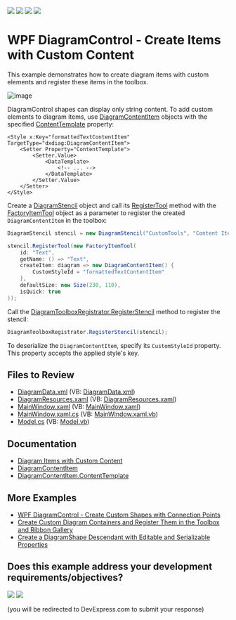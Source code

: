 <!-- default badges list -->
![](https://img.shields.io/endpoint?url=https://codecentral.devexpress.com/api/v1/VersionRange/128585250/22.2.2%2B)
[![](https://img.shields.io/badge/Open_in_DevExpress_Support_Center-FF7200?style=flat-square&logo=DevExpress&logoColor=white)](https://supportcenter.devexpress.com/ticket/details/T395119)
[![](https://img.shields.io/badge/📖_How_to_use_DevExpress_Examples-e9f6fc?style=flat-square)](https://docs.devexpress.com/GeneralInformation/403183)
[![](https://img.shields.io/badge/💬_Leave_Feedback-feecdd?style=flat-square)](#does-this-example-address-your-development-requirementsobjectives)
<!-- default badges end -->

# WPF DiagramControl - Create Items with Custom Content

This example demonstrates how to create diagram items with custom elements and register these items in the toolbox.

![image](https://user-images.githubusercontent.com/65009440/225615519-b95b8b2e-7612-4f0f-9cd0-f0ddef07d099.png)

DiagramControl shapes can display only string content. To add custom elements to diagram items, use [DiagramContentItem](https://docs.devexpress.com/WPF/DevExpress.Xpf.Diagram.DiagramContentItem) objects with the specified [ContentTemplate](https://docs.devexpress.com/WPF/DevExpress.Xpf.Diagram.DiagramContentItem.ContentTemplate) property:

```xaml
<Style x:Key="formattedTextContentItem" TargetType="dxdiag:DiagramContentItem">
    <Setter Property="ContentTemplate">
        <Setter.Value>
            <DataTemplate>
                <!-- ... -->
            </DataTemplate>
        </Setter.Value>
    </Setter>
</Style>
```

Create a [DiagramStencil](https://docs.devexpress.com/CoreLibraries/DevExpress.Diagram.Core.DiagramStencil) object and call its [RegisterTool](https://docs.devexpress.com/CoreLibraries/DevExpress.Diagram.Core.DiagramStencil.RegisterTool(DevExpress.Diagram.Core.ItemTool)) method with the [FactoryItemTool](https://docs.devexpress.com/CoreLibraries/DevExpress.Diagram.Core.FactoryItemTool) object as a parameter to register the created `DiagramContentItem` in the toolbox:

```cs
DiagramStencil stencil = new DiagramStencil("CustomTools", "Content Item Tools");

stencil.RegisterTool(new FactoryItemTool(
    id: "Text",
    getName: () => "Text",
    createItem: diagram => new DiagramContentItem() {
        CustomStyleId = "formattedTextContentItem"
    },
    defaultSize: new Size(230, 110), 
    isQuick: true
));
```

Call the [DiagramToolboxRegistrator.RegisterStencil](https://docs.devexpress.com/CoreLibraries/DevExpress.Diagram.Core.DiagramToolboxRegistrator.RegisterStencil(DevExpress.Diagram.Core.DiagramStencil)) method to register the stencil:

```cs
DiagramToolboxRegistrator.RegisterStencil(stencil);
```

To deserialize the `DiagramContentItem`, specify its `CustomStyleId` property. This property accepts the applied style's key.

## Files to Review

* [DiagramData.xml](./CS/DXDiagram.ContentItem/DiagramData.xml) (VB: [DiagramData.xml](./VB/DXDiagram.ContentItem/DiagramData.xml))
* [DiagramResources.xaml](./CS/DXDiagram.ContentItem/DiagramResources.xaml) (VB: [DiagramResources.xaml](./VB/DXDiagram.ContentItem/DiagramResources.xaml))
* [MainWindow.xaml](./CS/DXDiagram.ContentItem/MainWindow.xaml) (VB: [MainWindow.xaml](./VB/DXDiagram.ContentItem/MainWindow.xaml))
* [MainWindow.xaml.cs](./CS/DXDiagram.ContentItem/MainWindow.xaml.cs) (VB: [MainWindow.xaml.vb](./VB/DXDiagram.ContentItem/MainWindow.xaml.vb))
* [Model.cs](./CS/DXDiagram.ContentItem/Model.cs) (VB: [Model.vb](./VB/DXDiagram.ContentItem/Model.vb))

## Documentation

* [Diagram Items with Custom Content](https://docs.devexpress.com/WPF/120318/controls-and-libraries/diagram-control/diagram-items/items-with-custom-content)
* [DiagramContentItem](https://docs.devexpress.com/WPF/DevExpress.Xpf.Diagram.DiagramContentItem)
* [DiagramContentItem.ContentTemplate](https://docs.devexpress.com/WPF/DevExpress.Xpf.Diagram.DiagramContentItem.ContentTemplate)

## More Examples

* [WPF DiagramControl - Create Custom Shapes with Connection Points](https://github.com/DevExpress-Examples/wpf-diagramdesigner-create-custom-shapes-with-connection-points)
* [Create Custom Diagram Containers and Register Them in the Toolbox and Ribbon Gallery](https://github.com/DevExpress-Examples/how-to-create-custom-diagram-containers-and-register-them-in-the-toolbox-and-ribbon-gallery-t466430)
* [Create a DiagramShape Descendant with Editable and Serializable Properties](https://github.com/DevExpress-Examples/how-to-create-a-diagramshape-descendant-with-editable-and-serializable-properties-t395040)
<!-- feedback -->
## Does this example address your development requirements/objectives?

[<img src="https://www.devexpress.com/support/examples/i/yes-button.svg"/>](https://www.devexpress.com/support/examples/survey.xml?utm_source=github&utm_campaign=wpf-diagramcontrol-create-items-with-custom-content&~~~was_helpful=yes) [<img src="https://www.devexpress.com/support/examples/i/no-button.svg"/>](https://www.devexpress.com/support/examples/survey.xml?utm_source=github&utm_campaign=wpf-diagramcontrol-create-items-with-custom-content&~~~was_helpful=no)

(you will be redirected to DevExpress.com to submit your response)
<!-- feedback end -->
